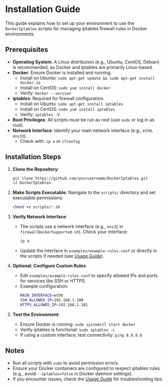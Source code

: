 # Installation Guide

This guide explains how to set up your environment to use the `DockerIptables` scripts for managing iptables firewall rules in Docker environments.

## Prerequisites
- **Operating System**: A Linux distribution (e.g., Ubuntu, CentOS, Debian) is recommended, as Docker and iptables are primarily Linux-based.
- **Docker**: Ensure Docker is installed and running.
  - Install on Ubuntu: `sudo apt-get update && sudo apt-get install docker.io`
  - Install on CentOS: `sudo yum install docker`
  - Verify: `docker --version`
- **iptables**: Required for firewall configuration.
  - Install on Ubuntu: `sudo apt-get install iptables`
  - Install on CentOS: `sudo yum install iptables`
  - Verify: `iptables -V`
- **Root Privileges**: All scripts must be run as root (use `sudo` or log in as root).
- **Network Interface**: Identify your main network interface (e.g., `eth0`, `ens33`).
  - Check with: `ip a` or `ifconfig`

## Installation Steps
1. **Clone the Repository**:
   ```bash
   git clone https://github.com/yourusername/DockerIptables.git
   cd DockerIptables
   ```

2. **Make Scripts Executable**:
   Navigate to the `scripts/` directory and set executable permissions:
   ```bash
   chmod +x scripts/*.sh
   ```

3. **Verify Network Interface**:
   - The scripts use a network interface (e.g., `ens32` in `firewallDockerSupported.sh`). Check your interface:
     ```bash
     ip a
     ```
   - Update the interface in `examples/example-rules.conf` or directly in the scripts if needed (see [Usage Guide](usage.md)).

4. **Optional: Configure Custom Rules**:
   - Edit `examples/example-rules.conf` to specify allowed IPs and ports for services like SSH or HTTPS.
   - Example configuration:
     ```bash
     MAIN_INTERFACE=eth0
     SSH_ALLOWED_IP=192.168.1.100
     HTTPS_ALLOWED_IP=192.168.1.101
     ```

5. **Test the Environment**:
   - Ensure Docker is running: `sudo systemctl start docker`
   - Verify iptables is functional: `sudo iptables -L`
   - If using a custom interface, test connectivity: `ping 8.8.8.8`

## Notes
- Run all scripts with `sudo` to avoid permission errors.
- Ensure your Docker containers are configured to respect iptables rules (e.g., avoid `--iptables=false` in Docker daemon settings).
- If you encounter issues, check the [Usage Guide](usage.md) for troubleshooting tips.
